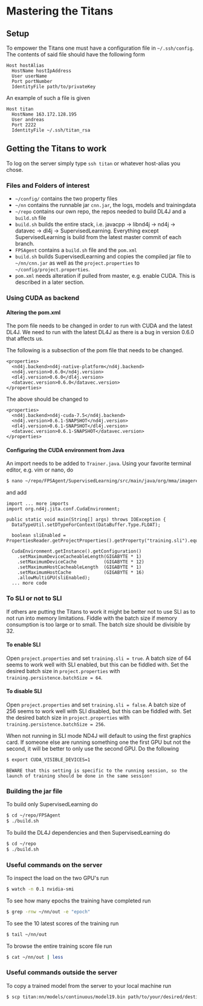 # Mastering the Titans

## Setup
To empower the Titans one must have a configuration file in `~/.ssh/config`.
The contents of said file should have the following form
```
Host hostAlias
  HostName hostIpAddress
  User userName
  Port portNumber
  IdentityFile path/to/privateKey
```
An example of such a file is given
```
Host titan
  HostName 163.172.128.195
  User andreas
  Port 2222
  IdentityFile ~/.ssh/titan_rsa
```
## Getting the Titans to work
To log on the server simply type `ssh titan` or whatever host-alias you chose.

### Files and Folders of interest
- `~/config/` contains the two property files
- `~/nn` contains the runnable jar `cnn.jar`, the logs, models and trainingdata
- `~/repo` contains our own repo, the repos needed to build DL4J and a `build.sh` file
- `build.sh` builds the entire stack, i.e. javacpp -> libnd4j -> nd4j -> datavec -> dl4j -> SupervisedLearning. Everything except SupervisedLearning is build from the latest master commit of each branch.
- `FPSAgent` contains a `build.sh` file and the `pom.xml`
- `build.sh` builds SupervisedLearning and copies the compiled jar file to `~/nn/cnn.jar` as well as the `project.properties` to `~/config/project.properties`.
- `pom.xml` needs alteration if pulled from master, e.g. enable CUDA. This is described in a later section.

### Using CUDA as backend
#### Altering the pom.xml
The pom file needs to be changed in order to run with CUDA and the latest DL4J. We need to run with the latest DL4J as there is a bug in version 0.6.0 that affects us.

The following is a subsection of the pom file that needs to be changed.
```
<properties>
  <nd4j.backend>nd4j-native-platform</nd4j.backend>
  <nd4j.version>0.6.0</nd4j.version>
  <dl4j.version>0.6.0</dl4j.version>
  <datavec.version>0.6.0</datavec.version>
</properties>
```
The above should be changed to
```
<properties>
  <nd4j.backend>nd4j-cuda-7.5</nd4j.backend>
  <nd4j.version>0.6.1-SNAPSHOT</nd4j.version>
  <dl4j.version>0.6.1-SNAPSHOT</dl4j.version>
  <datavec.version>0.6.1-SNAPSHOT</datavec.version>
</properties>
```

#### Configuring the CUDA environment from Java
An import needs to be added to ``Trainer.java``.
Using your favorite terminal editor, e.g. vim or nano, do
```sh
$ nano ~/repo/FPSAgent/SupervisedLearning/src/main/java/org/mma/imagerecognition/executables/Trainer.java
```
and add 

```
import ... more imports
import org.nd4j.jita.conf.CudaEnvironment;

public static void main(String[] args) throws IOException {
  DataTypeUtil.setDTypeForContext(DataBuffer.Type.FLOAT);

  boolean sliEnabled = PropertiesReader.getProjectProperties().getProperty("training.sli").equals("true");

  CudaEnvironment.getInstance().getConfiguration()
    .setMaximumDeviceCacheableLength(GIGABYTE * 1)
    .setMaximumDeviceCache			(GIGABYTE * 12)
    .setMaximumHostCacheableLength	(GIGABYTE * 1)
    .setMaximumHostCache			(GIGABYTE * 16)
    .allowMultiGPU(sliEnabled);
  ... more code
```

### To SLI or not to SLI
If others are putting the Titans to work it might be better not to use SLI as to not run into memory limitations.
Fiddle with the batch size if memory consumption is too large or to small. The batch size should be divisible by 32.

#### To enable SLI
Open ``project.properties`` and set ``training.sli = true``. A batch size of 64 seems to work well with SLI enabled, but this can be fiddled with. Set the desired batch size in ``project.properties`` with ``training.persistence.batchSize = 64``.

#### To disable SLI
Open ``project.properties`` and set ``training.sli = false``. A batch size of 256 seems to work well with SLI disabled, but this can be fiddled with. Set the desired batch size in ``project.properties`` with ``training.persistence.batchSize = 256``. 

When not running in SLI mode ND4J will default to using the first graphics card. If someone else are running something one the first GPU but not the second, it will be better to only use the second GPU.
Do the following
```sh
$ export CUDA_VISIBLE_DEVICES=1
```
``BEWARE that this setting is specific to the running session, so the launch of training should be done in the same session!``

### Building the jar file
To build only SupervisedLearning do

```sh
$ cd ~/repo/FPSAgent
$ ./build.sh
```

To build the DL4J dependencies and then SupervisedLearning do

```sh
$ cd ~/repo
$ ./build.sh
```

### Useful commands on the server
To inspect the load on the two GPU's run
```sh
$ watch -n 0.1 nvidia-smi
```

To see how many epochs the training have completed run
```sh
$ grep -rnw ~/nn/out -e "epoch"
```

To see the 10 latest scores of the training run
```sh
$ tail ~/nn/out
```

To browse the entire training score file run
```sh
$ cat ~/nn/out | less
```

### Useful commands outside the server
To copy a trained model from the server to your local machine run
```sh
$ scp titan:nn/models/continuous/model19.bin path/to/your/desired/destination
```













